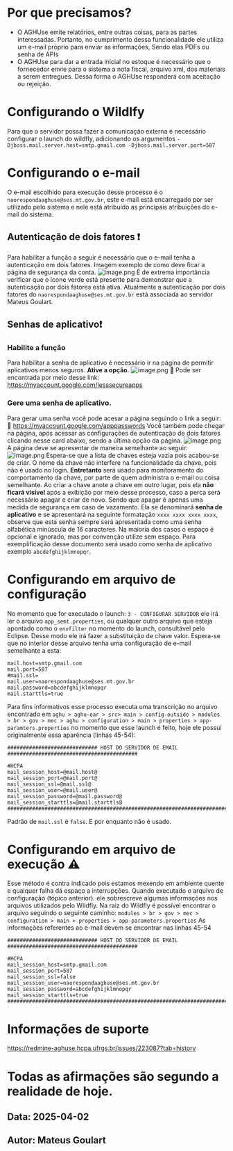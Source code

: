 # Por que precisamos?
- O AGHUse emite relatórios, entre outras coisas, para as partes interessadas. Portanto, no cumprimento dessa funcionalidade ele utiliza um e-mail próprio para enviar as informações, Sendo elas PDFs ou senha de APIs 
- O AGHUse para dar a entrada inicial no estoque é necessário que o fornecedor envie para o sistema a nota fiscal, arquivo xml, dos materiais a serem entregues. Dessa forma o AGHUse responderá com aceitação ou rejeição.

# Configurando o Wildlfy
Para que o servidor possa fazer a comunicação externa é necessário configurar o launch do wildfly, adicionando os argumentos
`-Djboss.mail.server.host=smtp.gmail.com -Djboss.mail.server.port=587` 
# Configurando o e-mail
O e-mail escolhido para execução desse processo é o `naorespondaaghuse@ses.mt.gov.br`, este e-mail está encarregado por ser utilizado pelo sistema e nele está atribuído as principais atribuições do e-mail do sistema.
## Autenticação de dois fatores :exclamation:
Para habilitar a função a seguir é necessário que o e-mail tenha a autenticação em dois fatores. Imagem exemplo de como deve ficar a página de segurança da conta.
![image.png](/.attachments/image-d690781e-c57a-482b-8873-af15f99a00a2.png)
É de extrema importância verificar que o ícone verde está presente para demonstrar que a autenticação por dois fatores está ativa. 
Atualmente a autenticação por dois fatores do `naorespondaaghuse@ses.mt.gov.br` está associada ao servidor Mateus Goulart.

## Senhas de aplicativo:exclamation:
### Habilite a função
Para habilitar a senha de aplicativo é necessário ir na página de permitir aplicativos menos seguros. **Ative a opção.**
![image.png](/.attachments/image-0dad192b-8929-4490-bfe0-f88cc177fea8.png)
:link: Pode ser encontrada por meio desse link: https://myaccount.google.com/lesssecureapps
### Gere uma senha de aplicativo.
Para gerar uma senha você pode acesar a página seguindo o link a seguir:
:link: https://myaccount.google.com/apppasswords
Você também pode chegar na página, após acessar as configurações de autenticação de dois fatores clicando nesse card abaixo, sendo a última opção da página.
![image.png](/.attachments/image-7121f9e4-c1ef-4970-bd8d-0c28e386d2d3.png)
A página deve se apresentar de maneira semelhante ao seguir:
![image.png](/.attachments/image-a3c6c9f2-f8e0-4b4c-a258-5d2095b7e2af.png)
Espera-se que a lista de chaves esteja vazia pois acabou-se de criar. O nome da chave não interfere na funcionalidade da chave, pois não é usado no login. **Entretanto** será usado para monitoramento do comportamento da chave, por parte de quem administra o e-mail ou coisa semelhante.
Ao criar a chave anote a chave em outro lugar, pois ela **não ficará visível** após a exibição por meio desse processo, caso a perca será necessário apagar e criar de novo. Sendo que apagar é apenas uma medida de segurança em caso de vazamento. Ela se denominará **senha de aplicativo** e se apresentará na seguinte formatação `xxxx xxxx xxxx xxxx`, observe que esta senha sempre será apresentada como uma senha alfabética minúscula de 16 caracteres. Na maioria dos casos o espaço é opcional e ignorado, mas por convenção utilize sem espaço.
Para exemplificação desse documento será usado como senha de aplicativo exemplo `abcdefghijklmnopqr`.

# Configurando em arquivo de configuração
No momento que for executado o launch: `3 - CONFIGURAR SERVIDOR` ele irá ler o arquivo `app_semt.properties`, ou qualquer outro arquivo que esteja apontado como o `envfilter` no momento do launch, consultável pelo Eclipse.
Desse modo ele irá fazer a substituição de chave valor. Espera-se que no interior desse arquivo tenha uma configuração de e-mail semelhante a esta:
```
mail.host=smtp.gmail.com
mail.port=587
#mail.ssl=
mail.user=naorespondaaghuse@ses.mt.gov.br
mail.password=abcdefghijklmnopqr
mail.starttls=true
```

Para fins informativos esse processo executa uma transcrição no arquivo encontrado em 
`aghu > aghu-ear > src> main > config-outside > modules > br > gov > mec > aghu > configuration > main > properties > app-paramters.properties` no momento que esse launch é feito, hoje ele possui originalmente essa aparência (linhas 45-54):

```
############################# HOST DO SERVIDOR DE EMAIL ##########################################

#HCPA
mail_session_host=@mail.host@
mail_session_port=@mail.port@
mail_session_ssl=@mail.ssl@
mail_session_user=@mail.user@
mail_session_password=@mail.password@
mail_session_starttls=@mail.starttls@
##################################################################################################
```
Padrão de `mail.ssl` é `false`. E por enquanto não é usado.
# Configurando em arquivo de execução :warning:
Esse método é contra indicado pois estamos mexendo em ambiente quente e qualquer falha dá espaço a interrupções.
Quando executado o arquivo de configuração (tópico anterior). ele sobrescreve algumas informações nos arquivos utilizados pelo Wildfly. Na raiz do Wildfly é possível encontrar o arquivo seguindo o seguinte caminho:
`modules > br > gov > mec > configuration > main > properties > app-parameters.properties`
As informações referentes ao e-mail devem se encontrar nas linhas 45-54

```
############################# HOST DO SERVIDOR DE EMAIL ##########################################

#HCPA
mail_session_host=smtp.gmail.com
mail_session_port=587
mail_session_ssl=false
mail_session_user=naorespondaaghuse@ses.mt.gov.br
mail_session_password=abcdefghijklmnopqr
mail_session_starttls=true
##################################################################################################
```


# Informações de suporte
https://redmine-aghuse.hcpa.ufrgs.br/issues/223087?tab=history

# Todas as afirmações são segundo a realidade de hoje.
## Data: 2025-04-02
## Autor: Mateus Goulart 